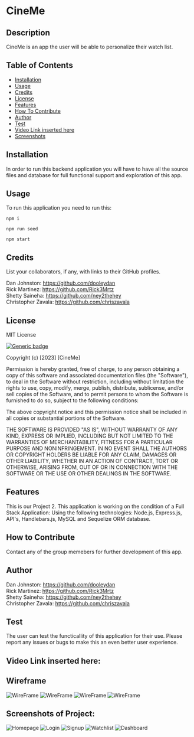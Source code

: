 # CineMe

  ## Description 
  CineMe is an app the user will be able to personalize their watch list. 

  ## Table of Contents
  - [Installation](#installation)
  - [Usage](#usage)
  - [Credits](#credits)
  - [License](#license)
  - [Features](#features)
  - [How To Contribute](#how-to-contribute)
  - [Author](#author)
  - [Test](#test)
  - [Video Link inserted here](#video-link-inserted-here)
  - [Screenshots](#screenshots)

  ## Installation 
  In order to run this backend application you will have to have all the source files and database for full functional support and exploration of this app. 

  ## Usage
  To run this application you need to run this:


```
npm i

npm run seed

npm start
```
    
  ## Credits
  List your collaborators, if any, with links to their GitHub profiles.

  Dan Johnston: https://github.com/dooleydan \
  Rick Martinez: https://github.com/Rick3Mrtz \
  Shetty Saineha: https://github.com/ney2thehey \
  Christopher Zavala: https://github.com/chriszavala


  ## License 
  MIT License
  
  [![Generic badge](https://img.shields.io/badge/License-MIT&ensp;License-purple.svg)](https://choosealicense.com/licenses/mit-license/.)
  
Copyright (c) [2023] [CineMe]

Permission is hereby granted, free of charge, to any person obtaining a copy
of this software and associated documentation files (the "Software"), to deal
in the Software without restriction, including without limitation the rights
to use, copy, modify, merge, publish, distribute, sublicense, and/or sell
copies of the Software, and to permit persons to whom the Software is
furnished to do so, subject to the following conditions:

The above copyright notice and this permission notice shall be included in all
copies or substantial portions of the Software.

THE SOFTWARE IS PROVIDED "AS IS", WITHOUT WARRANTY OF ANY KIND, EXPRESS OR
IMPLIED, INCLUDING BUT NOT LIMITED TO THE WARRANTIES OF MERCHANTABILITY,
FITNESS FOR A PARTICULAR PURPOSE AND NONINFRINGEMENT. IN NO EVENT SHALL THE
AUTHORS OR COPYRIGHT HOLDERS BE LIABLE FOR ANY CLAIM, DAMAGES OR OTHER
LIABILITY, WHETHER IN AN ACTION OF CONTRACT, TORT OR OTHERWISE, ARISING FROM,
OUT OF OR IN CONNECTION WITH THE SOFTWARE OR THE USE OR OTHER DEALINGS IN THE
SOFTWARE.
  
  ## Features
  This is our Project 2. This application is working on the condition of a Full Stack Application: Using the following technologies: Node.js, Express.js, API's, Handlebars.js, MySQL and Sequelize ORM database. 

  ## How to Contribute
  Contact any of the group memebers for further development of this app. 

  ## Author 
  Dan Johnston: https://github.com/dooleydan \
  Rick Martinez: https://github.com/Rick3Mrtz \
  Shetty Saineha: https://github.com/ney2thehey \
  Christopher Zavala: https://github.com/chriszavala

  ## Test
 The user can test the functicallity of this application for their use. Please report any issues or bugs to make this an even better user experience.  

  ## Video Link inserted here:

  ## Wireframe
  ![WireFrame](./public/assets/Screen%20Shot%202023-02-14%20at%203.04.35%20PM.png)
  ![WireFrame](./public/assets/Screen%20Shot%202023-02-14%20at%203.06.48%20PM.png)
  ![WireFrame](./public/assets/Screen%20Shot%202023-02-14%20at%203.05.56%20PM.png)
 ![WireFrame](./public/assets/Screen%20Shot%202023-02-14%20at%202.51.33%20PM.png)







  ## Screenshots of Project:
![Homepage](./public/assets/Screen%20Shot%202023-02-14%20at%209.49.43%20PM.png)
![Login](./public/assets/Screen%20Shot%202023-02-14%20at%209.52.20%20PM.png)
![Signup](./public/assets/Screen%20Shot%202023-02-14%20at%209.53.29%20PM.png)
![Watchlist](./public/assets/Screen%20Shot%202023-02-14%20at%2010.00.09%20PM.png)
![Dashboard](./public/assets/Screen%20Shot%202023-02-14%20at%2010.01.08%20PM.png)






